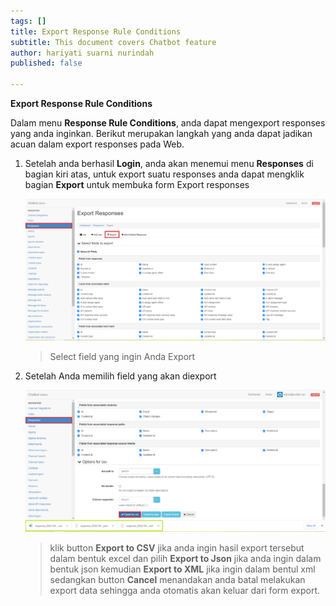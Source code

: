 ```yaml
---
tags: []
title: Export Response Rule Conditions
subtitle: This document covers Chatbot feature
author: hariyati suarni nurindah
published: false

---
```

**Export Response Rule Conditions**

Dalam menu **Response Rule Conditions**, anda dapat mengexport responses yang anda inginkan. Berikut merupakan langkah yang anda dapat jadikan acuan dalam export responses pada Web.

1. Setelah anda berhasil **Login**, anda akan menemui menu **Responses** di bagian kiri atas, untuk export suatu responses anda dapat mengklik bagian **Export** untuk membuka form Export responses

   ![](/uploads/export1.PNG)

   > Select field yang ingin Anda Export
2. Setelah Anda memilih field yang akan diexport

   ![](/uploads/responseexport.PNG)

   > klik button **Export to CSV** jika anda ingin hasil export tersebut dalam bentuk excel dan pilih **Export to Json** jika anda ingin dalam bentuk json kemudian **Export to XML** jika ingin dalam bentul xml sedangkan button **Cancel** menandakan anda batal melakukan export data sehingga anda otomatis akan keluar dari form export.